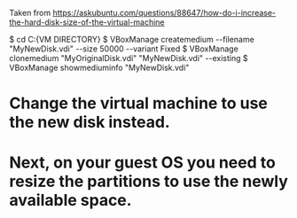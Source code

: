 Taken from https://askubuntu.com/questions/88647/how-do-i-increase-the-hard-disk-size-of-the-virtual-machine

$ cd C:\{VM DIRECTORY}
$ VBoxManage createmedium --filename "MyNewDisk.vdi" --size 50000 --variant Fixed
$ VBoxManage clonemedium "MyOriginalDisk.vdi" "MyNewDisk.vdi" --existing
$ VBoxManage showmediuminfo "MyNewDisk.vdi"

# Change the virtual machine to use the new disk instead.
# Next, on your guest OS you need to resize the partitions to use the newly available space.

